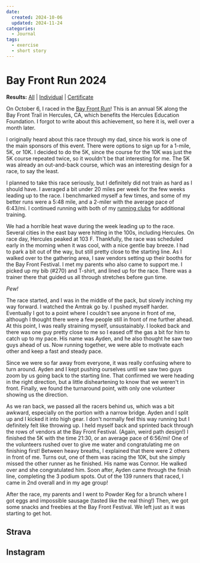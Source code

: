 ```yaml
---
date:
  created: 2024-10-06
  updated: 2024-11-24
categories:
  - Journal
tags:
  - exercise
  - short story
---
```

# Bay Front Run 2024

**Results:** [All](https://runsignup.com/Race/Results/67243#resultSetId-496988;perpage:5000) | [Individual](https://runsignup.com/Race/Results/67243/IndividualResult/cdBR?resultSetId=496988#U93168241) | [Certificate](https://runsignup.com/Race/Results/67243/FinishersCert?resultSetId=496988&resultId=153740067#certificate)

On October 6, I raced in the [Bay Front Run](https://www.bayfrontrun.com/)! This is an annual 5K along the Bay Front Trail in Hercules, CA, which benefits the Hercules Education Foundation. I forgot to write about this achievement, so here it is, well over a month later.

<!-- more -->

I originally heard about this race through my dad, since his work is one of the main sponsors of this event. There were options to sign up for a 1-mile, 5K, or 10K. I decided to do the 5K, since the course for the 10K was just the 5K course repeated twice, so it wouldn't be that interesting for me. The 5K was already an out-and-back course, which was an interesting design for a race, to say the least.

I planned to take this race seriously, but I definitely did not train as hard as I should have. I averaged a bit under 20 miles per week for the few weeks leading up to the race. I benchmarked myself a few times, and some of my better runs were a 5:48 mile, and a 2-miler with the average pace of 6:43/mi. I continued running with both of my [running clubs](./2024-09-08-marina-run-club.md) for additional training.

We had a horrible heat wave during the week leading up to the race. Several cities in the east bay were hitting in the 100s, including Hercules. On race day, Hercules peaked at 103 F. Thankfully, the race was scheduled early in the morning when it was cool, with a nice gentle bay breeze. I had to park a bit out of the way, but still pretty close to the starting line. As I walked over to the gathering area, I saw vendors setting up their booths for the Bay Front Festival. I met my parents who also came to support me. I picked up my bib (#270) and T-shirt, and lined up for the race. There was a trainer there that guided us all through stretches before gun time.

*Pew!*

The race started, and I was in the middle of the pack, but slowly inching my way forward. I watched the Amtrak go by. I pushed myself harder. Eventually I got to a point where I couldn't see anyone in front of me, although I thought there were a few people still in front of me further ahead. At this point, I was really straining myself, unsustainably. I looked back and there was one guy pretty close to me so I eased off the gas a bit for him to catch up to my pace. His name was Ayden, and he also thought he saw two guys ahead of us. Now running together, we were able to motivate each other and keep a fast and steady pace.

Since we were so far away from everyone, it was really confusing where to turn around. Ayden and I kept pushing ourselves until we saw two guys zoom by us going back to the starting line. That confirmed we were heading in the right direction, but a little disheartening to know that we weren't in front. Finally, we found the turnaround point, with only one volunteer showing us the direction.

As we ran back, we passed all the racers behind us, which was a bit awkward, especially on the portion with a narrow bridge. Ayden and I split up and I kicked it into high gear. I don't normally feel this way running but I definitely felt like throwing up. I held myself back and sprinted back through the rows of vendors at the Bay Front Festival. (Again, weird path design!) I finished the 5K with the time 21:30, or an average pace of 6:56/mi! One of the volunteers rushed over to give me water and congratulating me on finishing first! Between heavy breaths, I explained that there were 2 others in front of me. Turns out, one of them was racing the 10K, but she simply missed the other runner as he finished. His name was Connor. He walked over and she congratulated him. Soon after, Ayden came through the finish line, completing the 3 podium spots. Out of the 139 runners that raced, I came in 2nd overall and in my age group!

After the race, my parents and I went to Powder Keg for a brunch where I got eggs and impossible sausage (tasted like the real thing!) Then, we got some snacks and freebies at the Bay Front Festival. We left just as it was starting to get hot.

## Strava

<div class="strava-embed-placeholder" data-embed-type="activity" data-embed-id="12591793279" data-style="standard" data-from-embed="false"></div><script src="https://strava-embeds.com/embed.js"></script>

## Instagram

<script async src="//www.instagram.com/embed.js"></script>

<blockquote class="instagram-media" data-instgrm-captioned
    data-instgrm-permalink="https://www.instagram.com/p/DA8veHgSr5w/">
</blockquote>
